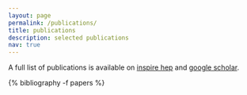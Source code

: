```yaml
---
layout: page
permalink: /publications/
title: publications
description: selected publications
nav: true
---
```


A full list of publications is available on <a href='https://inspirehep.net/authors/1408437'>inspire hep</a> and <a href='https://scholar.google.com/citations?user=AqcNABAAAAAJ&hl=en'>google scholar</a>.

  
<div class="publications">
  {% bibliography -f papers %}
</div>

